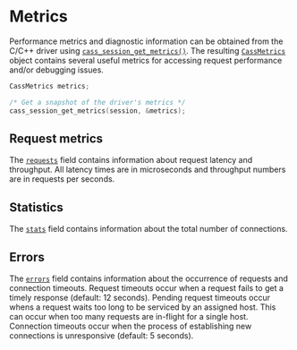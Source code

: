 # Metrics

Performance metrics and diagnostic information can be obtained from the C/C++
driver using [`cass_session_get_metrics()`]. The resulting [`CassMetrics`] object
contains several useful metrics for accessing request performance and/or
debugging issues.

```c
CassMetrics metrics;

/* Get a snapshot of the driver's metrics */
cass_session_get_metrics(session, &metrics);

```

## Request metrics

The [`requests`] field  contains information about request latency and
throughput. All latency times are in microseconds and throughput
numbers are in requests per seconds.

## Statistics

The [`stats`] field contains information about the total number of connections.

## Errors

The [`errors`] field contains information about the
occurrence of requests and connection timeouts. Request timeouts occur when
a request fails to get a timely response (default: 12 seconds). Pending request
timeouts occur whens a request waits too long to be serviced by an assigned
host. This can occur when too many requests are in-flight for a single host.
Connection timeouts occur when the process of establishing new connections is
unresponsive (default: 5 seconds).

[`cass_session_get_metrics()`]: http://docs.datastax.com/en/developer/cpp-driver/latest/api/struct.CassSession/#1ab3773670c98c00290bad48a6df0f9eae
[`CassMetrics`]: http://docs.datastax.com/en/developer/cpp-driver/latest/api/struct.CassMetrics/
[`requests`]: http://docs.datastax.com/en/developer/cpp-driver/latest/api/struct.CassMetrics/#attribute-requests
[`stats`]: http://docs.datastax.com/en/developer/cpp-driver/latest/api/struct.CassMetrics/#attribute-stats
[`errors`]: http://docs.datastax.com/en/developer/cpp-driver/latest/api/struct.CassMetrics/#attribute-errors
